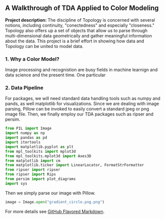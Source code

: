 ## A Walkthrough of TDA Applied to Color Modeling

**Project description:** The discipline of Topology is concerned with several notions, including continuity, "conectedness" and especially "closeness." Topology also offers up a set of objects that allow us to parse through multi-dimensional data geometrically and gather meaningful information about the data. This project is a brief effort in showing how data and Topology can be united to model data. 

### 1. Why a Color Model?

Image processing and recognistion are busy fields in machine learnign and data science and the present time. One particular 

### 2. Data Pipeline
For packages, we will need standard data handling tools such as numpy and pands, as well matplotlib for visualizations. Since we are dealing with image parsing, Pillow can be invoked to easily convert a standard jpeg or png image file. Then, we finally employ our TDA packages such as ripser and persim.

```python
from PIL import Image
import numpy as np
import pandas as pd
import itertools
import matplotlib.pyplot as plt
from mpl_toolkits import mplot3d
from mpl_toolkits.mplot3d import Axes3D
from matplotlib import cm
from matplotlib.ticker import LinearLocator, FormatStrFormatter
from ripser import ripser
from ripser import Rips
from persim import plot_diagrams
import sys

```
Then we simply parse our image with Pillow.
```python
image = Image.open("gradient_circle.png.png")
```

For more details see [GitHub Flavored Markdown](https://guides.github.com/features/mastering-markdown/).
